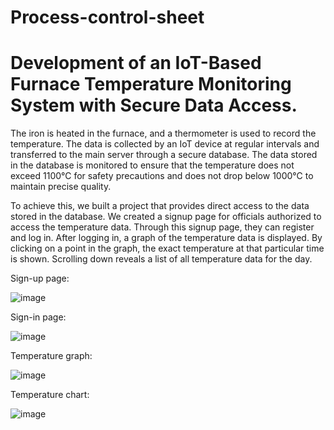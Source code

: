 # Process-control-sheet

# Development of an IoT-Based Furnace Temperature Monitoring System with Secure Data Access.

The iron is heated in the furnace, and a thermometer is used to record the temperature. The data is collected by an IoT device at regular intervals and transferred to the main server through a secure database. The data stored in the database is monitored to ensure that the temperature does not exceed 1100°C for safety precautions and does not drop below 1000°C to maintain precise quality.

To achieve this, we built a project that provides direct access to the data stored in the database. We created a signup page for officials authorized to access the temperature data. Through this signup page, they can register and log in. After logging in, a graph of the temperature data is displayed. By clicking on a point in the graph, the exact temperature at that particular time is shown. Scrolling down reveals a list of all temperature data for the day.


Sign-up page:

![image](https://github.com/user-attachments/assets/024729f3-01b5-4f98-b1d6-cf15f820b4b9)



Sign-in page:

![image](https://github.com/user-attachments/assets/97016424-1511-451b-aae2-fa81ada4680a)


Temperature graph:

![image](https://github.com/user-attachments/assets/577f13bf-adc9-4e1f-a69e-a7446fbec1d9)


Temperature chart:

![image](https://github.com/user-attachments/assets/b198ebbc-4f27-4ba0-9648-3154fb306b99)


